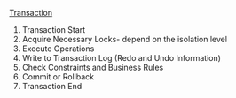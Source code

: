 [Transaction](Transaction.md)
1. Transaction Start
2. Acquire Necessary Locks- depend on the isolation level
3. Execute Operations
4. Write to Transaction Log (Redo and Undo Information)
5. Check Constraints and Business Rules
6. Commit or Rollback
7. Transaction End
